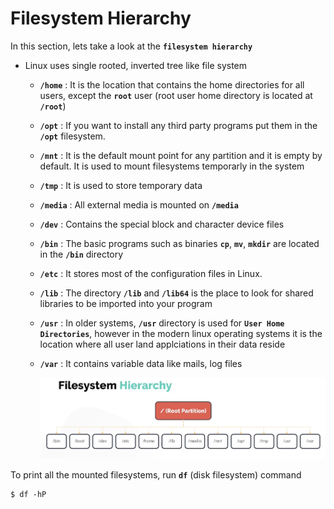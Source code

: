 # Filesystem Hierarchy



In this section, lets take a look at the **`filesystem hierarchy`**
- Linux uses  single rooted, inverted tree like file system
  - **`/home`**  : It is the location that contains the home directories for all users, except the **`root`** user (root user home directory is located at **`/root`**)
  - **`/opt`**   : If you want to install any third party programs put them in the **`/opt`** filesystem.
  - **`/mnt`**   : It is the default mount point for any partition and it is empty by default. It is used to mount filesystems temporarly in the system
  - **`/tmp`**   : It is used to store temporary data
  - **`/media`** : All external media is mounted on **`/media`**
  - **`/dev`**   : Contains the special block and character device files
  - **`/bin`**   : The basic programs such as binaries **`cp`**, **`mv`**, **`mkdir`** are located in the **`/bin`** directory
  - **`/etc`**   : It stores most of the configuration files in Linux.
  - **`/lib`**   : The directory **`/lib`** and **`/lib64`** is the place to look for shared libraries to be imported into your program
  - **`/usr`**   : In older systems, **`/usr`** directory is used for **`User Home Directories`**, however in the modern linux operating systems it is the location where all user land applciations in their data reside
  - **`/var`**   : It contains variable data like mails, log files
  
      ![filesystem](../../images/filesystem.PNG)
      
 To print all the mounted filesystems, run **`df`** (disk filesystem) command
 ```
 $ df -hP
 ```
 
 
